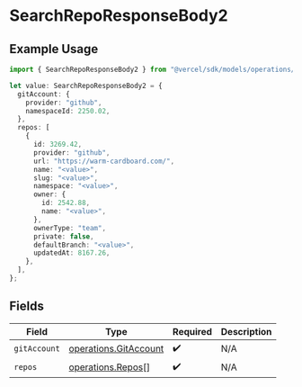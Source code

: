 # SearchRepoResponseBody2

## Example Usage

```typescript
import { SearchRepoResponseBody2 } from "@vercel/sdk/models/operations/searchrepo.js";

let value: SearchRepoResponseBody2 = {
  gitAccount: {
    provider: "github",
    namespaceId: 2250.02,
  },
  repos: [
    {
      id: 3269.42,
      provider: "github",
      url: "https://warm-cardboard.com/",
      name: "<value>",
      slug: "<value>",
      namespace: "<value>",
      owner: {
        id: 2542.88,
        name: "<value>",
      },
      ownerType: "team",
      private: false,
      defaultBranch: "<value>",
      updatedAt: 8167.26,
    },
  ],
};
```

## Fields

| Field                                                          | Type                                                           | Required                                                       | Description                                                    |
| -------------------------------------------------------------- | -------------------------------------------------------------- | -------------------------------------------------------------- | -------------------------------------------------------------- |
| `gitAccount`                                                   | [operations.GitAccount](../../models/operations/gitaccount.md) | :heavy_check_mark:                                             | N/A                                                            |
| `repos`                                                        | [operations.Repos](../../models/operations/repos.md)[]         | :heavy_check_mark:                                             | N/A                                                            |